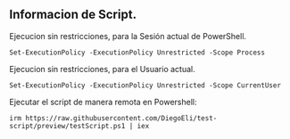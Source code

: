 ## Informacion de Script.
Ejecucion sin restricciones, para la Sesión actual de PowerShell.

   ```
   Set-ExecutionPolicy -ExecutionPolicy Unrestricted -Scope Process
   ```

Ejecucion sin restricciones, para el Usuario actual.

   ```
   Set-ExecutionPolicy -ExecutionPolicy Unrestricted -Scope CurrentUser
   ```

Ejecutar el script de manera remota en Powershell:

   ```
   irm https://raw.githubusercontent.com/DiegoEli/test-script/preview/testScript.ps1 | iex
   ```
